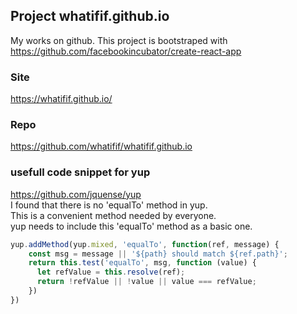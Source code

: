 ## Project whatifif.github.io

My works on github.
This project is bootstraped with [ https://github.com/facebookincubator/create-react-app ](https://github.com/facebookincubator/create-react-app)

### Site
[ https://whatifif.github.io/ ]( https://whatifif.github.io/)

### Repo
[ https://github.com/whatifif/whatifif.github.io ](https://github.com/whatifif/whatifif.github.io)


### usefull code snippet for yup
https://github.com/jquense/yup  
I found that there is no 'equalTo' method in yup.   
This is a convenient method needed by everyone.  
yup needs to include this 'equalTo' method as a basic one.  

```javascript
yup.addMethod(yup.mixed, 'equalTo', function(ref, message) {
    const msg = message || '${path} should match ${ref.path}';
    return this.test('equalTo', msg, function (value) {
      let refValue = this.resolve(ref);
      return !refValue || !value || value === refValue;
    })
})
```
